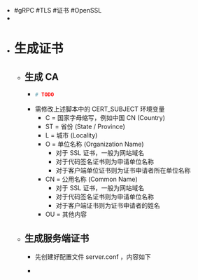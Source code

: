 - #gRPC #TLS #证书 #OpenSSL
-
- # 生成证书
	- ## 生成 CA
		- ```bash
		  # TODO
		  ```
		- 需修改上述脚本中的 CERT_SUBJECT 环境变量
			- C = 国家字母缩写，例如中国 CN (Country)
			- ST = 省份 (State / Province)
			- L = 城市 (Locality)
			- O = 单位名称 (Organization Name)
				- 对于 SSL 证书，一般为网站域名
				- 对于代码签名证书则为申请单位名称
				- 对于客户端单位证书则为证书申请者所在单位名称
			- CN = 公用名称 (Common Name)
				- 对于 SSL 证书，一般为网站域名
				- 对于代码签名证书则为申请单位名称
				- 对于客户端证书则为证书申请者的姓名
			- OU = 其他内容
	- ## 生成服务端证书
		- 先创建好配置文件 server.conf ，内容如下
		- ```plain
		  
		  ```